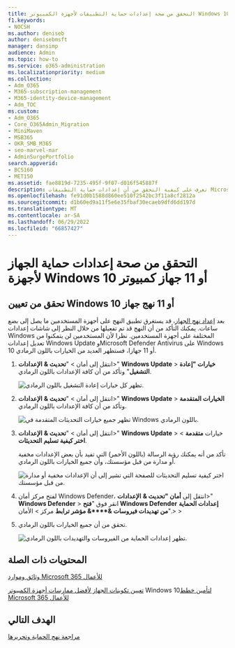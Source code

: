 ```yaml
---
title: التحقق من صحة إعدادات حماية التطبيقات لأجهزة الكمبيوتر Windows 10
f1.keywords:
- NOCSH
ms.author: deniseb
author: denisebmsft
manager: dansimp
audience: Admin
ms.topic: how-to
ms.service: o365-administration
ms.localizationpriority: medium
ms.collection:
- Adm_O365
- M365-subscription-management
- M365-identity-device-management
- Adm_TOC
ms.custom:
- Adm_O365
- Core_O365Admin_Migration
- MiniMaven
- MSB365
- OKR_SMB_M365
- seo-marvel-mar
- AdminSurgePortfolio
search.appverid:
- BCS160
- MET150
ms.assetid: fae8819d-7235-495f-9f07-d016f545887f
description: تعرف على كيفية التحقق من أن إعدادات حماية التطبيقات Microsoft 365 Business Premium سارية على أجهزة Windows 10 الخاصة بالمستخدمين.
ms.openlocfilehash: fe91d0b1588d860ee510f2542bc3f11a8cf2812a
ms.sourcegitcommit: d1b60ed9a11f5e6e35fbaf30ecaeb9dfd6dd197d
ms.translationtype: MT
ms.contentlocale: ar-SA
ms.lasthandoff: 06/29/2022
ms.locfileid: "66857427"
---
```

# <a name="validate-device-protection-settings-for-windows-10-or-11-pcs"></a>التحقق من صحة إعدادات حماية الجهاز لأجهزة Windows 10 أو 11 جهاز كمبيوتر

## <a name="verify-that-windows-10-or-11-device-policies-are-set"></a>تحقق من تعيين Windows 10 أو 11 نهج جهاز

بعد [إعداد نهج الجهاز](../business-premium/m365bp-protection-settings-for-windows-10-devices.md)، قد يستغرق تطبيق النهج على أجهزة المستخدمين ما يصل إلى بضع ساعات. يمكنك التأكد من أن النهج قد تم تفعيلها من خلال النظر إلى شاشات إعدادات Windows المختلفة على أجهزة المستخدمين. نظرا لأن المستخدمين لن يتمكنوا من تعديل إعدادات Windows Update وMicrosoft Defender Antivirus على Windows 10 أو 11 جهازا، فستظهر العديد من الخيارات باللون الرمادي.
  
1. انتقل إلى أمان \> "**تحديث &amp;** **الإعدادات**\>" **Windows Update** \> **خيارات "إعادة التشغيل**" وتأكد من أن كافة الإعدادات باللون الرمادي.

    ![تظهر كل خيارات إعادة التشغيل باللون الرمادي.](../business-premium/media/31308da9-18b0-47c5-bbf6-d5fa6747c376.png)
  
2. انتقل إلى أمان \> "**تحديث &amp;** **الإعدادات**\>" **Windows Update** \> **الخيارات المتقدمة** وتأكد من أن كافة الإعدادات باللون الرمادي.

    ![تظهر جميع خيارات التحديثات المتقدمة في Windows باللون الرمادي.](../business-premium/media/049cf281-d503-4be9-898b-c0a3286c7fc2.png)
  
3. انتقل إلى أمان \> "**تحديث &amp;** **الإعدادات**\>" **Windows Update** \> خيارات **متقدمة** \> **اختر كيفية تسليم التحديثات**.

    تأكد من أنه يمكنك رؤية الرسالة (باللون الأحمر) التي تفيد بأن بعض الإعدادات مخفية أو مدارة من قبل مؤسستك، وأن جميع الخيارات باللون الرمادي.

    ![اختر كيفية تسليم التحديثات للصفحة التي تشير إلى أن الإعدادات مخفية أو مدارة من قبل مؤسستك.](../business-premium/media/6b3e37c5-da41-4afd-9983-b4f406216b59.png)
  
4. لفتح مركز أمان Windows Defender، انتقل إلى **أمان "تحديث &amp;** **الإعدادات**\>" **Windows Defender** \> انقر فوق "**فتح Windows Defender** **إعدادات الحماية من تهديدات فيروسات &amp;****&amp; مؤشر ترابط** مركز \> الأمان".\> \>

5. تحقق من أن جميع الخيارات باللون الرمادي.

    ![تظهر إعدادات الحماية من الفيروسات والتهديدات باللون الرمادي.](../business-premium/media/9ca68d40-a5d9-49d7-92a4-c581688b5926.png)
  
## <a name="related-content"></a>المحتويات ذات الصلة

[وثائق وموارد Microsoft 365 للأعمال](/admin)

[تعيين تكوينات الجهاز لأفضل ممارسات أجهزة الكمبيوتر](../business-premium/m365bp-protection-settings-for-windows-10-devices.md)
 Windows 10[لتأمين خطط Microsoft 365 للأعمال](../admin/security-and-compliance/secure-your-business-data.md)

## <a name="next-objective"></a>الهدف التالي

[مراجعة نهج الحماية وتحريرها](m365bp-view-edit-create-mdb-policies.md)
